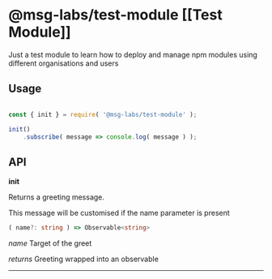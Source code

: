# @msg-labs/test-module [[Test Module]]

Just a test module to learn how to deploy and manage npm modules using different
organisations and users

## Usage

```javascript

const { init } = require( '@msg-labs/test-module' );

init()
    .subscribe( message => console.log( message ) );

```

## API

**init**

Returns a greeting message.

This message will be customised if the name parameter is present


```typescript
( name?: string ) => Observable<string>
```

*name* Target of the greet

*returns* Greeting wrapped into an observable

<hr>

